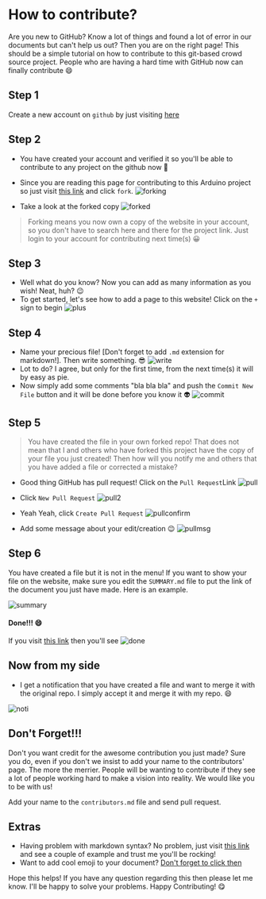 # How to contribute? 

Are you new to GitHub? Know a lot of things and found a lot of error in our documents but can't help us out? Then you are on the right page! This should be a simple tutorial on how to contribute to this git-based crowd source project. People who are having a hard time with GitHub now can finally contribute :smile:

## Step 1
Create a new account on `github` by just visiting [here](https://github.com)

## Step 2
* You have created your account and verified it so you'll be able to contribute to any project on the github now :sparkling_heart:
* Since you are reading this page for contributing to this Arduino project so just visit [this link](https://github.com/manashmndl/arduino.electroscholars.com) and click `fork`.
![forking](http://i.imgur.com/xN15jq6.png)

* Take a look at the forked copy
![forked](http://i.imgur.com/fIGdHhp.png)

> Forking means you now own a copy of the website in your account, so you don't have to search here and there for the project link. Just login to your account for contributing next time(s) :grinning:

## Step 3

* Well what do you know? Now you can add as many information as you wish! Neat, huh? :wink:
* To get started, let's see how to add a page to this website! Click on the `+` sign to begin 
![plus](http://i.imgur.com/Sggbds2.png)

## Step 4

* Name your precious file! [Don't forget to add `.md` extension for markdown!]. Then write something. :sunglasses:
![write](http://i.imgur.com/06487pD.png)
* Lot to do? I agree, but only for the first time, from the next time(s) it will by easy as pie. 
* Now simply add some comments "bla bla bla" and push the `Commit New File` button and it will be done before you know it :alien:
![commit](http://i.imgur.com/gOGmGZ9.png)

## Step 5
> You have created the file in your own forked repo! That does not mean that I and others who have forked this project have the copy of your file you just created! Then how will you notify me and others that you have added a file or corrected a mistake?

* Good thing GitHub has pull request! Click on the `Pull Request`Link
![pull](http://i.imgur.com/qQJmlSy.png)

* Click `New Pull Request`
![pull2](http://i.imgur.com/Z4sUUHd.png)

* Yeah Yeah, click `Create Pull Request`
![pullconfirm](http://i.imgur.com/XUBsBin.png)

* Add some message about your edit/creation :wink:
![pullmsg](http://i.imgur.com/96uoe8k.png)


## Step 6

You have created a file but it is not in the menu! If you want to show your file on the website, make sure you edit the `SUMMARY.md` file to put the link of the document you just have made. Here is an example.

![summary](http://i.imgur.com/2s5z4qU.png)

#### Done!!! :smile:

If you visit [this link](http://arduino.electroscholars.com) then you'll see
![done](http://i.imgur.com/zezObX8.png)

## Now from my side

* I get a notification that you have created a file and want to merge it with the original repo. I simply accept it and merge it with my repo. :smile:

![noti](http://i.imgur.com/IUDbpav.png)

## Don't Forget!!!

Don't you want credit for the awesome contribution you just made? Sure you do, even if you don't we insist to add your name to the contributors' page. The more the merrier. People will be wanting to contribute if they see a lot of people working hard to make a vision into reality. We would like you to be with us!

Add your name to the `contributors.md` file and send pull request. 

## Extras

* Having problem with markdown syntax? No problem, just visit [this link](https://github.com/adam-p/markdown-here/wiki/Markdown-Cheatsheet) and see a couple of example and trust me you'll be rocking! 
* Want to add cool emoji to your document? [Don't forget to click then](www.emoji-cheat-sheet.com)

Hope this helps! If you have any question regarding this then please let me know. I'll be happy to solve your problems. Happy Contributing! :yum:
